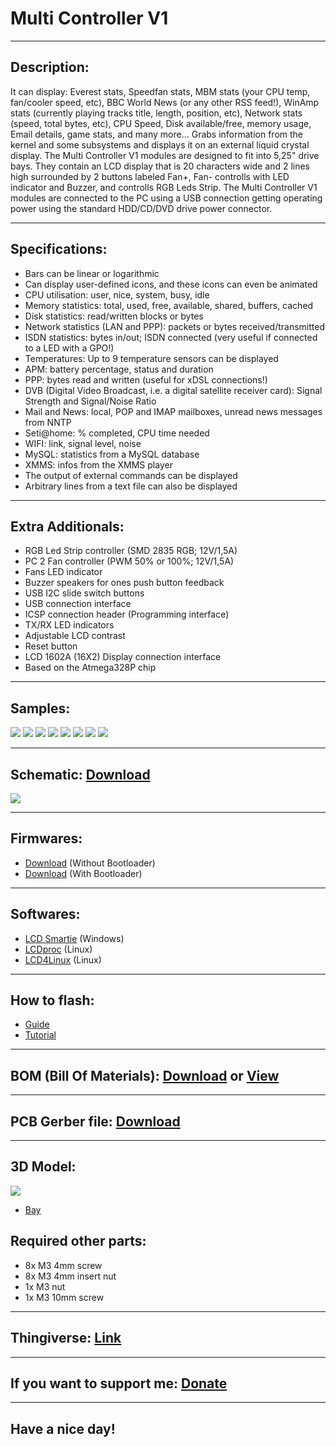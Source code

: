 # Multi Controller V1

---

## Description:

It can display: Everest stats, Speedfan stats, MBM stats (your CPU temp, fan/cooler speed, etc), BBC World News (or any other RSS feed!), WinAmp stats (currently playing tracks title, length, position, etc), Network stats (speed, total bytes, etc), CPU Speed, Disk available/free, memory usage, Email details, game stats, and many more...
Grabs information from the kernel and some subsystems and displays it on an external liquid crystal display.
The Multi Controller V1 modules are designed to fit into 5,25" drive bays. They contain an LCD display that is 20 characters wide and 2 lines high surrounded by 2 buttons labeled Fan+, Fan- controlls with LED indicator and Buzzer, and controlls RGB Leds Strip.
The Multi Controller V1 modules are connected to the PC using a USB connection getting operating power using the standard HDD/CD/DVD drive power connector.

---

## Specifications:

- Bars can be linear or logarithmic
- Can display user-defined icons, and these icons can even be animated
- CPU utilisation: user, nice, system, busy, idle
- Memory statistics: total, used, free, available, shared, buffers, cached
- Disk statistics: read/written blocks or bytes
- Network statistics (LAN and PPP): packets or bytes received/transmitted
- ISDN statistics: bytes in/out; ISDN connected (very useful if connected to a LED with a GPO!)
- Temperatures: Up to 9 temperature sensors can be displayed
- APM: battery percentage, status and duration
- PPP: bytes read and written (useful for xDSL connections!)
- DVB (Digital Video Broadcast, i.e. a digital satellite receiver card): Signal Strength and Signal/Noise Ratio
- Mail and News: local, POP and IMAP mailboxes, unread news messages from NNTP
- Seti@home: % completed, CPU time needed
- WIFI: link, signal level, noise
- MySQL: statistics from a MySQL database
- XMMS: infos from the XMMS player
- The output of external commands can be displayed
- Arbitrary lines from a text file can also be displayed

---

## Extra Additionals:

- RGB Led Strip controller (SMD 2835 RGB; 12V/1,5A)
- PC 2 Fan controller (PWM 50% or 100%; 12V/1,5A)
- Fans LED indicator
- Buzzer speakers for ones push button feedback
- USB I2C slide switch buttons
- USB connection interface
- ICSP connection header (Programming interface)
- TX/RX LED indicators
- Adjustable LCD contrast
- Reset button
- LCD 1602A (16X2) Display connection interface
- Based on the Atmega328P chip

---

## Samples:

![](/Documents/1.jpg)
![](/Documents/2.jpg)
![](/Documents/3.jpg)
![](/Documents/8.jpg)
![](/Documents/7.jpg)
![](/Documents/6.jpg)
![](/Documents/5.jpg)
![](/Documents/9.jpg)

---

## Schematic: [Download](https://github.com/drcyberg/Multi_Controller_V1/blob/master/Documents/multi_controller.pdf "Download")

![](/Documents/4.jpg)

---

## Firmwares:

- [Download](https://github.com/drcyberg/Multi_Controller_V1/blob/master/Firmwares/multi_controller.hex "Firmware") (Without Bootloader)
- [Download](https://github.com/drcyberg/Multi_Controller_V1/blob/master/Firmwares/multi_controller_with_bootloader.hex "Firmware") (With Bootloader)

---

## Softwares:

- [LCD Smartie](http://lcdsmartie.sourceforge.net/ "LCD Smartie") (Windows)
- [LCDproc](http://lcdproc.omnipotent.net/ "LCDproc") (Linux)
- [LCD4Linux](https://lcd4linux.bulix.org/ "LCD4Linux") (Linux)

---

## How to flash:

- [Guide](https://www.arduino.cc/en/Guide/ArduinoISP "Guide")
- [Tutorial](https://www.arduino.cc/en/tutorial/arduinoISP "Tutorial")

---

## BOM (Bill Of Materials): [Download](https://github.com/drcyberg/Multi_Controller_V1/blob/master/Documents/multi_controller.xlsx "Link") or [View](https://sheet.zoho.eu/sheet/published.do?rid=42dfb586242982b99419fac733a2e80385b53 "View")

---

## PCB Gerber file: [Download](https://github.com/drcyberg/Multi_Controller_V1/blob/master/Manufacturing/multi_controller.zip "Download")

---

## 3D Model:

![](/Documents/multi_controller.jpg)

- [Bay](https://github.com/drcyberg/Multi_Controller_V1/blob/master/stl/multi_controller.stl "Bay")

## Required other parts:

- 8x M3 4mm screw
- 8x M3 4mm insert nut
- 1x M3 nut
- 1x M3 10mm screw

---

## Thingiverse: [Link](https://www.thingiverse.com/thing:4270109 "Link")

---

## If you want to support me: [Donate](https://www.paypal.me/Kunee82 "Donate")

---

## Have a nice day!
